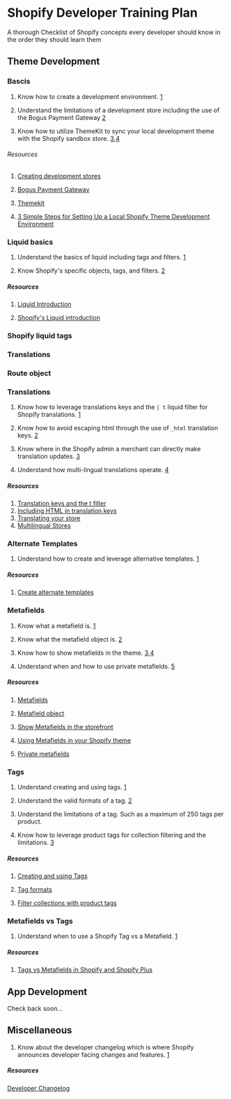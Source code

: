 # Shopify Developer Training Plan
A thorough Checklist of Shopify concepts every developer should know in the order they should learn them



## Theme Development

### Bascis

1. Know how to create a development environment. [1](https://help.shopify.com/en/partners/dashboard/managing-stores/development-stores)

2. Understand the limitations of a development store including the use of the Bogus Payment Gateway [2](https://help.shopify.com/en/partners/dashboard/managing-stores/test-orders-in-dev-stores#testing-using-shopifys-bogus-gateway)

3. Know how to utilize ThemeKit to sync your local development theme with the Shopify sandbox store. [3](https://shopify.github.io/themekit),[4](https://www.shopify.com/partners/blog/95401862-3-simple-steps-for-setting-up-a-local-shopify-theme-development-environment)

###### Resources

1. [Creating development stores](https://help.shopify.com/en/partners/dashboard/managing-stores/development-stores)

2. [Bogus Payment Gateway](https://help.shopify.com/en/partners/dashboard/managing-stores/test-orders-in-dev-stores#testing-using-shopifys-bogus-gateway)

3. [Themekit](https://shopify.github.io/themekit/)

4. [3 Simple Steps for Setting Up a Local Shopify Theme Development Environment](https://www.shopify.com/partners/blog/95401862-3-simple-steps-for-setting-up-a-local-shopify-theme-development-environment)

### Liquid basics

1. Understand the basics of liquid including tags and filters. [1](https://shopify.github.io/liquid/basics/introduction/)

2. Know Shopify's specific objects, tags, and filters. [2](https://shopify.dev/docs/themes/liquid/reference)

##### Resources

1. [Liquid Introduction](https://shopify.github.io/liquid/basics/introduction/)

2. [Shopify's Liquid introduction](https://shopify.dev/docs/themes/liquid/reference)

### Shopify liquid tags

### Translations

### Route object

### Translations

1. Know how to leverage translations keys and the `| t` liquid filter for Shopify translations. [1](d)

2. Know how to avoid escaping html through the use of `_html` translation keys. [2](https://shopify.dev/tutorials/develop-theme-localization-use-translation-keys#including-html-in-translation-keys)

3. Know where in the Shopify admin a merchant can directly make translation updates. [3](https://help.shopify.com/en/manual/using-themes/translate-theme)

4. Understand how multi-lingual translations operate. [4](https://help.shopify.com/en/manual/sell-online/multilingual-online-store)

##### Resources

1. [Translation keys and the t filter](https://shopify.dev/tutorials/develop-theme-localization-use-translation-keys)
2. [Including HTML in translation keys](https://shopify.dev/tutorials/develop-theme-localization-use-translation-keys#including-html-in-translation-keys)
3. [Translating your store](https://help.shopify.com/en/manual/using-themes/translate-theme)
4. [Multilingual Stores](https://help.shopify.com/en/manual/sell-online/multilingual-online-store)

### Alternate Templates

1. Understand how to create and leverage alternative templates. [1](https://shopify.dev/tutorials/customize-theme-create-alternate-templates)

##### Resources

1. [Create alternate templates](https://shopify.dev/tutorials/customize-theme-create-alternate-templates)

### Metafields

1. Know what a metafield is. [1](https://help.shopify.com/en/manual/products/metafields/index)

2. Know what the metafield object is. [2](https://shopify.dev/docs/themes/liquid/reference/objects/metafield)

3. Know how to show metafields in the theme. [3](https://help.shopify.com/en/manual/products/metafields/index#show-metafields-in-the-storefront),[4](https://www.shopify.com/partners/blog/110057030-using-metafields-in-your-shopify-theme)

4. Understand when and how to use private metafields. [5](https://shopify.dev/tutorials/store-data-in-metafields#private-metafields)

##### Resources

1. [Metafields](https://help.shopify.com/en/manual/products/metafields/index)

2. [Metafield object](https://shopify.dev/docs/themes/liquid/reference/objects/metafield)

3. [Show Metafields in the storefront](https://help.shopify.com/en/manual/products/metafields/index#show-metafields-in-the-storefront)

4. [Using Metafields in your Shopify theme](https://www.shopify.com/partners/blog/110057030-using-metafields-in-your-shopify-theme)

5. [Private metafields](https://shopify.dev/tutorials/store-data-in-metafields#private-metafields)

### Tags

1. Understand creating and using tags. [1](https://help.shopify.com/en/manual/productivity-tools/using-tags)

2. Understand the valid formats of a tag. [2](https://help.shopify.com/en/manual/products/details/tags)

3. Understand the limitations of a tag. Such as a maximum of 250 tags per product.

4. Know how to leverage product tags for collection filtering and the limitations. [3](https://shopify.dev/tutorials/customize-theme-filter-collections-with-product-tags)

##### Resources

1. [Creating and using Tags](https://help.shopify.com/en/manual/productivity-tools/using-tags)

2. [Tag formats](https://help.shopify.com/en/manual/products/details/tags)

3. [Filter collections with product tags](https://shopify.dev/tutorials/customize-theme-filter-collections-with-product-tags)

### Metafields vs Tags

1. Understand when to use a Shopify Tag vs a Metafield. [1](https://paulnrogers.com/shopify-tags-vs-metafields/)

##### Resources

1. [Tags vs Metafields in Shopify and Shopify Plus](https://paulnrogers.com/shopify-tags-vs-metafields/)

## App Development

Check back soon...


## Miscellaneous

1. Know about the developer changelog which is where Shopify announces developer facing changes and features. [1](https://shopify.dev/changelog)



##### Resources

[Developer Changelog](https://shopify.dev/changelog)

